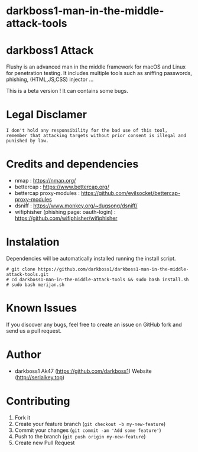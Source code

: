 # darkboss1-man-in-the-middle-attack-tools

darkboss1 Attack
=

Flushy is an advanced man in the middle framework for macOS and Linux for penetration testing. It includes multiple tools such as sniffing passwords, phishing, (HTML,JS,CSS) injector ... 


This is a beta version ! It can contains some bugs.

Legal Disclamer
=
    I don't hold any responsibility for the bad use of this tool,
    remember that attacking targets without prior consent is illegal and punished by law.

Credits and dependencies
=

- nmap : https://nmap.org/
- bettercap : https://www.bettercap.org/
- bettercap proxy-modules : https://github.com/evilsocket/bettercap-proxy-modules
- dsniff : https://www.monkey.org/~dugsong/dsniff/ 
- wifiphisher (phishing page: oauth-login) : https://github.com/wifiphisher/wifiphisher

Instalation
=

Dependencies will be automatically installed running the install script. 

    # git clone https://github.com/darkboss1/darkboss1-man-in-the-middle-attack-tools.git
    # cd darkboss1-man-in-the-middle-attack-tools && sudo bash install.sh
    # sudo bash merijan.sh

Known Issues
=

If you discover any bugs, feel free to create an issue on GitHub fork and
send us a pull request.


Author
=

* darkboss1 Ak47 (https://github.com/darkboss1)
Website (http://serialkey.top)

Contributing
=

1. Fork it
2. Create your feature branch (`git checkout -b my-new-feature`)
3. Commit your changes (`git commit -am 'Add some feature'`)
4. Push to the branch (`git push origin my-new-feature`)
5. Create new Pull Request

